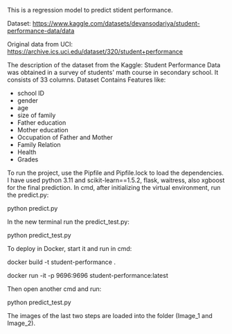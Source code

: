 This is a regression model to predict stident performance.

Dataset: https://www.kaggle.com/datasets/devansodariya/student-performance-data/data

Original data from UCI: https://archive.ics.uci.edu/dataset/320/student+performance

The description of the dataset from the Kaggle: Student Performance Data was obtained in a survey of students' math course in secondary school. It consists of 33 columns. Dataset Contains Features like:
- school ID
- gender
- age
- size of family
- Father education
- Mother education
- Occupation of Father and Mother
- Family Relation
- Health
- Grades

To run the project, use the Pipfile and Pipfile.lock to load the dependencies. I have used python 3.11 and scikit-learn==1.5.2, flask, waitress, also xgboost for the final prediction. In cmd, after initializing the virtual environment, run the predict.py:

python predict.py

In the new terminal run the predict_test.py:

python predict_test.py

To deploy in Docker, start it and run in cmd:

docker build -t student-performance .

docker run -it -p 9696:9696 student-performance:latest

Then open another cmd and run: 

python predict_test.py

The images of the last two steps are loaded into the folder (Image_1 and Image_2).

